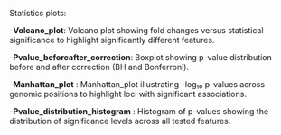 Statistics plots:

-**Volcano_plot**: Volcano plot showing fold changes versus statistical significance to highlight significantly different features.

-**Pvalue_beforeafter_correction**: Boxplot showing p-value distribution before and after correction (BH and Bonferroni). 

-**Manhattan_plot** : Manhattan_plot illustrating –log₁₀ p-values across genomic positions to highlight loci with significant associations.

-**Pvalue_distribution_histogram** : Histogram of p-values showing the distribution of significance levels across all tested features.



